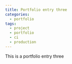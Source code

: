 ```yaml
---
title: Portfolio entry three
categories:
  - portfolio
tags:
  - project
  - portfolio
  - ci
  - production
---
```


This is a portfolio entry three